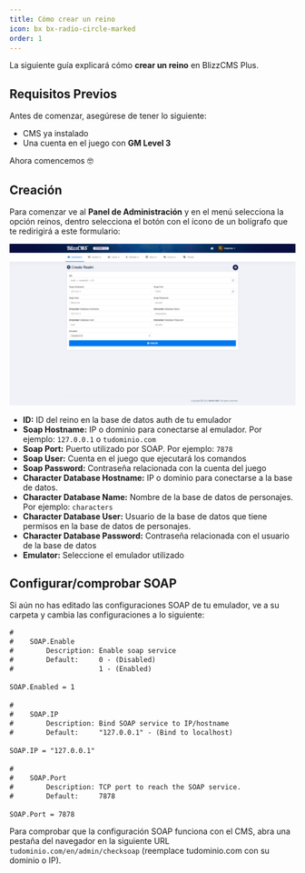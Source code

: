 ```yaml
---
title: Cómo crear un reino
icon: bx bx-radio-circle-marked
order: 1
---
```


La siguiente guía explicará cómo **crear un reino** en BlizzCMS Plus.

## Requisitos Previos

Antes de comenzar, asegúrese de tener lo siguiente:

- CMS ya instalado
- Una cuenta en el juego con **GM Level 3**

Ahora comencemos :nerd_face:

## Creación

Para comenzar ve al **Panel de Administración** y en el menú selecciona la opción reinos, dentro selecciona el botón con el ícono de un bolígrafo que te redirigirá a este formulario:

![Crear reino](/assets/images/create-realm-v1.png)

- **ID:** ID del reino en la base de datos auth de tu emulador
- **Soap Hostname:** IP o dominio para conectarse al emulador. Por ejemplo: `127.0.0.1` o `tudominio.com`
- **Soap Port:** Puerto utilizado por SOAP. Por ejemplo: `7878`
- **Soap User:** Cuenta en el juego que ejecutará los comandos
- **Soap Password:** Contraseña relacionada con la cuenta del juego
- **Character Database Hostname:** IP o dominio para conectarse a la base de datos.
- **Character Database Name:** Nombre de la base de datos de personajes. Por ejemplo: `characters`
- **Character Database User:** Usuario de la base de datos que tiene permisos en la base de datos de personajes.
- **Character Database Password:** Contraseña relacionada con el usuario de la base de datos
- **Emulator:** Seleccione el emulador utilizado

## Configurar/comprobar SOAP

Si aún no has editado las configuraciones SOAP de tu emulador, ve a su carpeta y cambia las configuraciones a lo siguiente:

```
#
#    SOAP.Enable
#        Description: Enable soap service
#        Default:     0 - (Disabled)
#                     1 - (Enabled)

SOAP.Enabled = 1

#
#    SOAP.IP
#        Description: Bind SOAP service to IP/hostname
#        Default:     "127.0.0.1" - (Bind to localhost)

SOAP.IP = "127.0.0.1"

#
#    SOAP.Port
#        Description: TCP port to reach the SOAP service.
#        Default:     7878

SOAP.Port = 7878
```

Para comprobar que la configuración SOAP funciona con el CMS, abra una pestaña del navegador en la siguiente URL `tudominio.com/en/admin/checksoap` (reemplace tudominio.com con su dominio o IP).

